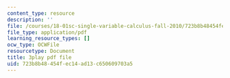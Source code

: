 ```yaml
---
content_type: resource
description: ''
file: /courses/18-01sc-single-variable-calculus-fall-2010/723b8b48454fec14ad13c650609703a5_rUis1mSzwyA.pdf
file_type: application/pdf
learning_resource_types: []
ocw_type: OCWFile
resourcetype: Document
title: 3play pdf file
uid: 723b8b48-454f-ec14-ad13-c650609703a5
---
```


